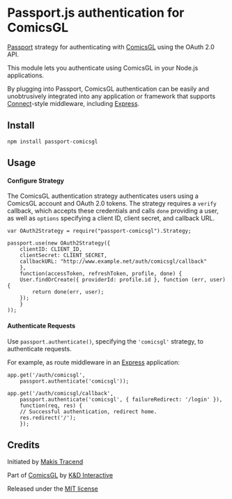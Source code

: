 # Passport.js authentication for ComicsGL

[Passport](http://passportjs.org/) strategy for authenticating with [ComicsGL](http://comicsgl.com/) using the OAuth 2.0 API.

This module lets you authenticate using ComicsGL in your Node.js applications.

By plugging into Passport, ComicsGL authentication can be easily and unobtrusively integrated into any application or framework that supports [Connect](http://www.senchalabs.org/connect/)-style middleware, including [Express](http://expressjs.com/).

## Install
```
npm install passport-comicsgl
```

## Usage

#### Configure Strategy

The ComicsGL authentication strategy authenticates users using a ComicsGL account and OAuth 2.0 tokens.  The strategy requires a `verify` callback, which accepts these credentials and calls `done` providing a user, as well as `options` specifying a client ID, client secret, and callback URL.
```
var OAuth2Strategy = require("passport-comicsgl").Strategy;

passport.use(new OAuth2Strategy({
	clientID: CLIENT_ID,
	clientSecret: CLIENT_SECRET,
	callbackURL: "http://www.example.net/auth/comicsgl/callback"
	},
	function(accessToken, refreshToken, profile, done) {
	User.findOrCreate({ providerId: profile.id }, function (err, user) {
		return done(err, user);
	});
	}
));
```

#### Authenticate Requests

Use `passport.authenticate()`, specifying the `'comicsgl'` strategy, to authenticate requests.

For example, as route middleware in an [Express](http://expressjs.com/) application:

```
app.get('/auth/comicsgl',
	passport.authenticate('comicsgl'));

app.get('/auth/comicsgl/callback',
	passport.authenticate('comicsgl', { failureRedirect: '/login' }),
	function(req, res) {
	// Successful authentication, redirect home.
	res.redirect('/');
	});
```

## Credits

Initiated by [Makis Tracend](http://github.com/tracend)

Part of [ComicsGL](http://comicsgl.com/) by [K&D Interactive](http://kdi.co/)

Released under the [MIT license](http://makesites.org/licenses/MIT)

